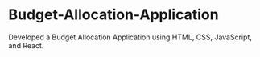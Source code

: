 # Budget-Allocation-Application
Developed a Budget Allocation Application using HTML, CSS, JavaScript, and React.
